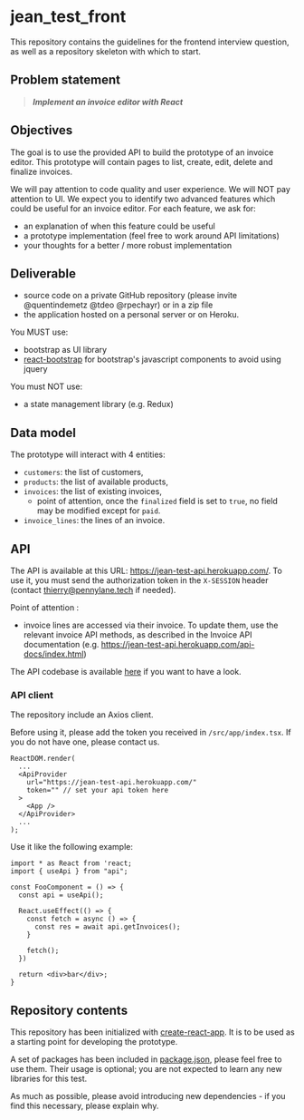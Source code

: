 # jean_test_front

This repository contains the guidelines for the frontend interview question, as well as a repository skeleton with which to start.

## Problem statement

> ***Implement an invoice editor with React***


## Objectives

The goal is to use the provided API to build the prototype of an invoice editor.
This prototype will contain pages to list, create, edit, delete and finalize invoices.

We will pay attention to code quality and user experience. We will NOT pay attention to UI.
We expect you to identify two advanced features which could be useful for an invoice editor. For each feature, we ask for:
- an explanation of when this feature could be useful
- a prototype implementation (feel free to work around API limitations)
- your thoughts for a better / more robust implementation

## Deliverable

- source code on a private GitHub repository (please invite @quentindemetz @tdeo @rpechayr) or in a zip file
- the application hosted on a personal server or on Heroku.

You MUST use:
- bootstrap as UI library
- [react-bootstrap](https://react-bootstrap.github.io/) for bootstrap's javascript components to avoid using jquery

You must NOT use:
- a state management library (e.g. Redux)

## Data model

The prototype will interact with 4 entities:
- `customers`: the list of customers,
- `products`: the list of available products,
- `invoices`: the list of existing invoices,
  - point of attention, once the `finalized` field is set to `true`, no field may be modified except for `paid`.
- `invoice_lines`: the lines of an invoice.


## API

The API is available at this URL: https://jean-test-api.herokuapp.com/. To use it, you must send the authorization token in the `X-SESSION` header (contact thierry@pennylane.tech if needed).

Point of attention :
- invoice lines are accessed via their invoice. To update them, use the relevant invoice API methods, as described in the Invoice API documentation (e.g. https://jean-test-api.herokuapp.com/api-docs/index.html)

The API codebase is available [here](https://github.com/pennylane-hq/jean_test_api) if you want to have a look.

### API client

The repository include an Axios client.

Before using it, please add the token you received in `/src/app/index.tsx`.
If you do not have one, please contact us.

```
ReactDOM.render(
  ...
  <ApiProvider
    url="https://jean-test-api.herokuapp.com/"
    token="" // set your api token here
  >
    <App />
  </ApiProvider>
  ...
);
```

Use it like the following example:

```
import * as React from 'react;
import { useApi } from "api";

const FooComponent = () => {
  const api = useApi();

  React.useEffect(() => {
    const fetch = async () => {
      const res = await api.getInvoices();
    }

    fetch();
  })

  return <div>bar</div>;
}
```
## Repository contents

This repository has been initialized with [create-react-app](https://github.com/facebook/create-react-app). It is to be used as a starting point for developing the prototype.

A set of packages has been included in [package.json](./package.json), please feel free to use them. Their usage is optional; you are not expected to learn any new libraries for this test.

As much as possible, please avoid introducing new dependencies - if you find this necessary, please explain why.


